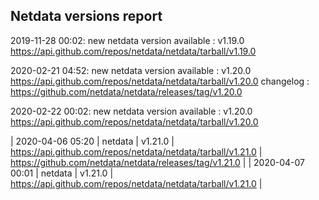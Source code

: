 ## Netdata versions report

2019-11-28 00:02: new netdata version available : v1.19.0 https://api.github.com/repos/netdata/netdata/tarball/v1.19.0

2020-02-21 04:52: new netdata version available : v1.20.0 https://api.github.com/repos/netdata/netdata/tarball/v1.20.0 changelog : https://github.com/netdata/netdata/releases/tag/v1.20.0

2020-02-22 00:02: new netdata version available : v1.20.0 https://api.github.com/repos/netdata/netdata/tarball/v1.20.0

| 2020-04-06 05:20 | netdata | v1.21.0 | https://api.github.com/repos/netdata/netdata/tarball/v1.21.0 | https://github.com/netdata/netdata/releases/tag/v1.21.0 |
| 2020-04-07 00:01 | netdata | v1.21.0 | https://api.github.com/repos/netdata/netdata/tarball/v1.21.0 |
